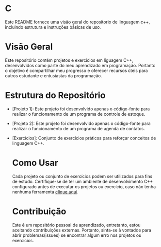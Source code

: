 # C

Este README fornece uma visão geral do repositorio de linguagem c++, incluindo estrutura e instruções básicas de uso.

# **Visão Geral**

Este repositório contém projetos e exercícios em liguagem C++, desenvolvidos como parte do meu aprendizado em programação. Portanto o objetivo é compartilhar meu progresso e oferecer recursos úteis para outros estudante e entusiastas da programação.

# **Estrutura do Repositório**

- [Projeto 1]: Este projeto foi desenvolvido apenas o código-fonte para realizar o funcionamento de um programa de controle de estoque.
- [Projeto 2]: Este projeto foi desenvolvido apenas o código-fonte para realizar o funcionamento de um programa de agenda de contatos.
- [Exercícios]: Conjunto de exercícios práticos para reforçar conceitos de linguagem C++.

  # **Como Usar**

  Cada projeto ou conjunto de exercícios podem ser utilizados para fins de estudo. Certifique-se de ter um ambiente de desenvolvimento C++ configurado antes de executar os projetos ou exercício, caso não tenha nenhuma ferramenta [clique aqui](https://www.bloodshed.net/).

  # **Contribuição**

  Este é um repositório pessoal de aprendizado, entretanto, estou aceitando contribuições externas. Portanto, sinta-se à vontadde para abrir problemas(issues) se encontrar algum erro nos projetos ou exercícios.




